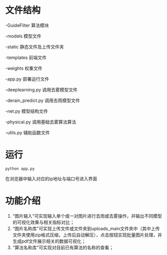 # 文件结构

-GuideFilter 算法模块

-models 模型文件

-static 静态文件及上传文件夹

-templates 前端文件

-weights 权重文件

-app.py 部署运行文件

-deeplearning.py 调用去雾模型文件

-derain_predict.py 调用去雨模型文件

-net.py 模型结构文件

-physical.py 调用基础去雾算法算法

-utils.py 辅助函数文件
# 运行
```
python app.py 
```
在浏览器中输入对应的ip地址与端口号进入界面

# 功能介绍
1. “图片输入”可实现输入单个或一对图片进行去雨或去雾操作，并输出不同模型的可视化效果与相关指标对比；
2. “图片名称库”可实现上传文件或文件夹到uploads_main文件夹中（其中上传文件夹使用zip格式压缩，上传后自动解压），点击按钮实现批量图片处理，并生成pdf文件展示相关的数据可视化；
3. “算法名称库”可实现对目前已有算法的名称的查看；